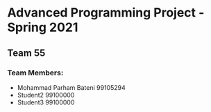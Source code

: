 # Advanced Programming Project - Spring 2021
## Team 55

### Team Members:
- Mohammad Parham Bateni 99105294
- Student2 99100000
- Student3 99100000
